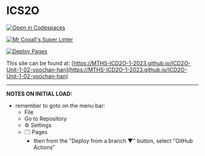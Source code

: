 # ICS2O

[![Open in Codespaces](https://classroom.github.com/assets/launch-codespace-7f7980b617ed060a017424585567c406b6ee15c891e84e1186181d67ecf80aa0.svg)](https://classroom.github.com/open-in-codespaces?assignment_repo_id=13824839)

[![Mr Coxall's Super Linter](https://github.com/MTHS-ICD2O-1-2023/ICD2O-Unit-1-02-yoochan-han/workflows/Mr%20Coxall's%20Super%20Linter/badge.svg)](https://github.com/MTHS-ICD2O-1-2023/ICD2O-Unit-1-02-yoochan-han/actions)

[![Deploy Pages](https://github.com/MTHS-ICD2O-1-2023/ICD2O-Unit-1-02-yoochan-han/workflows/Deploy%20Pages/badge.svg)](https://github.com/MTHS-ICD2O-1-2023/ICD2O-Unit-1-02-yoochan-han/actions)

This site can be found at: [https://MTHS-ICD2O-1-2023.github.io/ICD2O-Unit-1-02-yoochan-han](https://MTHS-ICD2O-1-2023.github.io/ICD2O-Unit-1-02-yoochan-han)

---

**NOTES ON INITIAL LOAD:**
- remember to goto on the menu bar:
  - File
  - Go to Repository
  - ⚙ Settings
  - 🗔 Pages
    - then from the "Deploy from a branch ▼" button, select "GitHub Actions"
